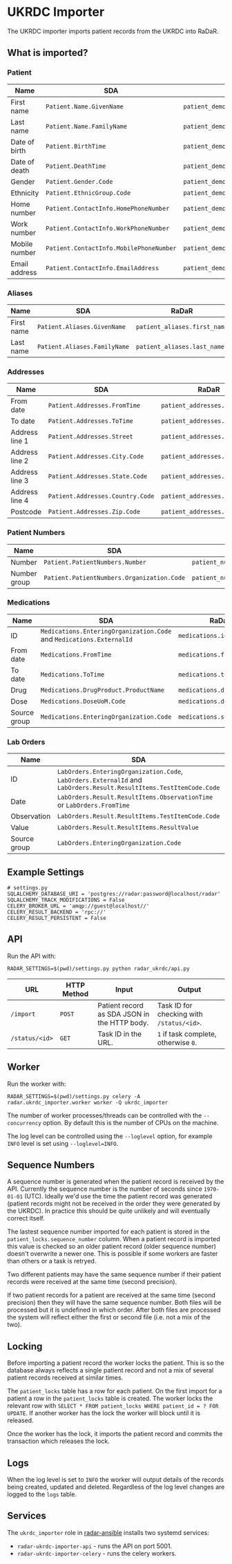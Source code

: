 # UKRDC Importer

The UKRDC importer imports patient records from the UKRDC into RaDaR.

## What is imported?

### Patient

| Name          | SDA                                     | RaDaR                                |
|---------------|-----------------------------------------|--------------------------------------|
| First name    | `Patient.Name.GivenName`                | `patient_demographics.first_name`    |
| Last name     | `Patient.Name.FamilyName`               | `patient_demographics.last_name`     |
| Date of birth | `Patient.BirthTime`                     | `patient_demographics.date_of_birth` |
| Date of death | `Patient.DeathTime`                     | `patient_demographics.date_of_death` |
| Gender        | `Patient.Gender.Code`                   | `patient_demographics.gender`        |
| Ethnicity     | `Patient.EthnicGroup.Code`              | `patient_demographics.ethnicity`     |
| Home number   | `Patient.ContactInfo.HomePhoneNumber`   | `patient_demographics.home_number`   |
| Work number   | `Patient.ContactInfo.WorkPhoneNumber`   | `patient_demographics.work_number`   |
| Mobile number | `Patient.ContactInfo.MobilePhoneNumber` | `patient_demographics.mobile_number` |
| Email address | `Patient.ContactInfo.EmailAddress`      | `patient_demographics.email_address` |

### Aliases

| Name       | SDA                          | RaDaR                        |
|------------|------------------------------|------------------------------|
| First name | `Patient.Aliases.GivenName`  | `patient_aliases.first_name` |
| Last name  | `Patient.Aliases.FamilyName` | `patient_aliases.last_name`  |

### Addresses

| Name           | SDA                              | RaDaR                         |
|----------------|----------------------------------|-------------------------------|
| From date      | `Patient.Addresses.FromTime`     | `patient_addresses.from_date` |
| To date        | `Patient.Addresses.ToTime`       | `patient_addresses.to_date`   |
| Address line 1 | `Patient.Addresses.Street`       | `patient_addresses.address_1` |
| Address line 2 | `Patient.Addresses.City.Code`    | `patient_addresses.address_2` |
| Address line 3 | `Patient.Addresses.State.Code`   | `patient_addresses.address_3` |
| Address line 4 | `Patient.Addresses.Country.Code` | `patient_addresses.address_4` |
| Postcode       | `Patient.Addresses.Zip.Code`     | `patient_addresses.postcode`  |

### Patient Numbers

| Name         | SDA                                        | RaDaR                          |
|--------------|--------------------------------------------|--------------------------------|
| Number       | `Patient.PatientNumbers.Number`            | `patient_numbers.number`       |
| Number group | `Patient.PatientNumbers.Organization.Code` | `patient_numbers.number_group` |

### Medications

| Name         | SDA                                                                  | RaDaR                      |
|--------------|----------------------------------------------------------------------|----------------------------|
| ID           | `Medications.EnteringOrganization.Code` and `Medications.ExternalId` | `medications.id`           |
| From date    | `Medications.FromTime`                                               | `medications.from_date`    |
| To date      | `Medications.ToTime`                                                 | `medications.to_date`      |
| Drug         | `Medications.DrugProduct.ProductName`                                | `medications.drug_text`    |
| Dose         | `Medications.DoseUoM.Code`                                           | `medications.dose_text`    |
| Source group | `Medications.EnteringOrganization.Code`                              | `medications.source_group` |

### Lab Orders

| Name         | SDA                                                                                                                | RaDaR                    |
|--------------|--------------------------------------------------------------------------------------------------------------------|--------------------------|
| ID           | `LabOrders.EnteringOrganization.Code`, `LabOrders.ExternalId` and `LabOrders.Result.ResultItems.TestItemCode.Code` | `results.id`             |
| Date         | `LabOrders.Result.ResultItems.ObservationTime` or `LabOrders.FromTime`                                             | `results.date`           |
| Observation  | `LabOrders.Result.ResultItems.TestItemCode.Code`                                                                   | `results.observation_id` |
| Value        | `LabOrders.Result.ResultItems.ResultValue`                                                                         | `results.value`          |
| Source group | `LabOrders.EnteringOrganization.Code`                                                                              | `results.source_group`   |

## Example Settings

```
# settings.py
SQLALCHEMY_DATABASE_URI = 'postgres://radar:password@localhost/radar'
SQLALCHEMY_TRACK_MODIFICATIONS = False
CELERY_BROKER_URL = 'amqp://guest@localhost//'
CELERY_RESULT_BACKEND = 'rpc://'
CELERY_RESULT_PERSISTENT = False
```

## API

Run the API with:

```
RADAR_SETTINGS=$(pwd)/settings.py python radar_ukrdc/api.py
```

| URL            | HTTP Method | Input                                          | Output                                    |
|----------------|-------------|------------------------------------------------|-------------------------------------------|
| `/import`      | `POST`      | Patient record as SDA JSON in the HTTP body.   | Task ID for checking with `/status/<id>`. |
| `/status/<id>` | `GET`       | Task ID in the URL.                            | `1` if task complete, otherwise `0`.      |

## Worker

Run the worker with:

```
RADAR_SETTINGS=$(pwd)/settings.py celery -A radar.ukrdc_importer.worker worker -Q ukrdc_importer
```

The number of worker processes/threads can be controlled with the `--concurrency` option. By default this is the number of CPUs on the machine.

The log level can be controlled using the `--loglevel` option, for example `INFO` level is set using `--loglevel=INFO`.

## Sequence Numbers

A sequence number is generated when the patient record is received by the API.
Currently the sequence number is the number of seconds since `1970-01-01` (UTC).
Ideally we'd use the time the patient record was generated (patient records might not be received in the order they were generated by the UKRDC).
In practice this should be quite unlikely and will eventually correct itself.

The lastest sequence number imported for each patient is stored in the `patient_locks.sequence_number` column.
When a patient record is imported this value is checked so an older patient record (older sequence number) doesn't overwrite a newer one.
This is possible if some workers are faster than others or a task is retryed.

Two different patients may have the same sequence number if their patient records were received at the same time (second precision).

If two patient records for a patient are received at the same time (second precision) then they will have the same sequence number.
Both files will be processed but it is undefined in which order.
After both files are processed the system will reflect either the first or second file (i.e. not a mix of the two).

## Locking

Before importing a patient record the worker locks the patient.
This is so the database always reflects a single patient record and not a mix of several patient records received at similar times.

The `patient_locks` table has a row for each patient.
On the first import for a patient a row in the `patient_locks` table is created.
The worker locks the relevant row with `SELECT * FROM patient_locks WHERE patient_id = ? FOR UPDATE`.
If another worker has the lock the worker will block until it is released.

Once the worker has the lock, it imports the patient record and commits the transaction which releases the lock.

## Logs

When the log level is set to `INFO` the worker will output details of the records being created, updated and deleted.
Regardless of the log level changes are logged to the `logs` table.

## Services

The `ukrdc_importer` role in [radar-ansible](https://github.com/renalreg/radar-ansible) installs two systemd services:

* `radar-ukrdc-importer-api` - runs the API on port 5001.
* `radar-ukrdc-importer-celery` - runs the celery workers.
